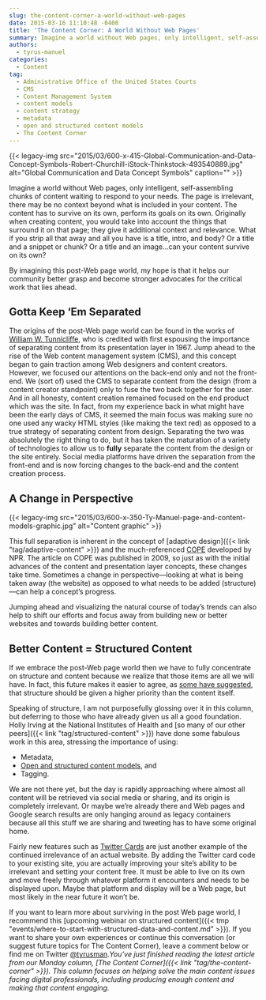 ```yaml
---
slug: the-content-corner-a-world-without-web-pages
date: 2015-03-16 11:10:48 -0400
title: 'The Content Corner: A World Without Web Pages'
summary: Imagine a world without Web pages, only intelligent, self-assembling chunks of content waiting to respond to your needs. The page is irrelevant, there may be no context beyond what is included in your content. The content has to survive on its own, perform its goals on its own. Originally when creating content, you would take
authors:
  - tyrus-manuel
categories:
  - Content
tag:
  - Administrative Office of the United States Courts
  - CMS
  - Content Management System
  - content models
  - content strategy
  - metadata
  - open and structured content models
  - The Content Corner
---
```


{{< legacy-img src="2015/03/600-x-415-Global-Communication-and-Data-Concept-Symbols-Robert-Churchill-iStock-Thinkstock-493540889.jpg" alt="Global Communication and Data Concept Symbols" caption="" >}} 

Imagine a world without Web pages, only intelligent, self-assembling chunks of content waiting to respond to your needs. The page is irrelevant, there may be no context beyond what is included in your content. The content has to survive on its own, perform its goals on its own. Originally when creating content, you would take into account the things that surround it on that page; they give it additional context and relevance. What if you strip all that away and all you have is a title, intro, and body? Or a title and a snippet or chunk? Or a title and an image…can your content survive on its own?

By imagining this post-Web page world, my hope is that it helps our community better grasp and become stronger advocates for the critical work that lies ahead.

## Gotta Keep ‘Em Separated

The origins of the post-Web page world can be found in the works of [William W. Tunnicliffe](http://en.wikipedia.org/wiki/William_W._Tunnicliffe), who is credited with first espousing the importance of separating content from its presentation layer in 1967. Jump ahead to the rise of the Web content management system (CMS), and this concept began to gain traction among Web designers and content creators. However, we focused our attentions on the back-end only and not the front-end. We (sort of) used the CMS to separate content from the design (from a content creator standpoint) only to fuse the two back together for the user. And in all honesty, content creation remained focused on the end product which was the site. In fact, from my experience back in what might have been the early days of CMS, it seemed the main focus was making sure no one used any wacky HTML styles (like making the text red) as opposed to a true strategy of separating content from design. Separating the two was absolutely the right thing to do, but it has taken the maturation of a variety of technologies to allow us to **fully** separate the content from the design or the site entirely. Social media platforms have driven the separation from the front-end and is now forcing changes to the back-end and the content creation process.

## A Change in Perspective

{{< legacy-img src="2015/03/600-x-350-Ty-Manuel-page-and-content-models-graphic.jpg" alt="Content graphic" >}}

This full separation is inherent in the concept of [adaptive design]({{< link "tag/adaptive-content" >}}) and the much-referenced [COPE](http://www.programmableweb.com/news/cope-create-once-publish-everywhere/2009/10/13) developed by NPR. The article on COPE was published in 2009, so just as with the initial advances of the content and presentation layer concepts, these changes take time. Sometimes a change in perspective—looking at what is being taken away (the website) as opposed to what needs to be added (structure)—can help a concept&#8217;s progress.

Jumping ahead and visualizing the natural course of today&#8217;s trends can also help to shift our efforts and focus away from building new or better websites and towards building better content.

## Better Content = Structured Content

If we embrace the post-Web page world then we have to fully concentrate on structure and content because we realize that those items are all we will have. In fact, this future makes it easier to agree, as [some have suggested](http://www.markboulton.co.uk/journal/structure-first-content-always), that structure should be given a higher priority than the content itself.

Speaking of structure, I am not purposefully glossing over it in this column, but deferring to those who have already given us all a good foundation. Holly Irving at the National Institutes of Health and [so many of our other peers]({{< link "tag/structured-content" >}}) have done some fabulous work in this area, stressing the importance of using:

  * Metadata,
  * [Open and structured content models](http://gsa.github.io/Open-And-Structured-Content-Models/index.html), and
  * Tagging.

We are not there yet, but the day is rapidly approaching where almost all content will be retrieved via social media or sharing, and its origin is completely irrelevant. Or maybe we&#8217;re already there and Web pages and Google search results are only hanging around as legacy containers because all this stuff we are sharing and tweeting has to have some original home.

Fairly new features such as [Twitter Cards](https://dev.twitter.com/cards/overview) are just another example of the continued irrelevance of an actual website. By adding the Twitter card code to your existing site, you are actually improving your site&#8217;s ability to be irrelevant and setting your content free. It must be able to live on its own and move freely through whatever platform it encounters and needs to be displayed upon. Maybe that platform and display will be a Web page, but most likely in the near future it won’t be.

If you want to learn more about surviving in the post Web page world, I recommend this [upcoming webinar on structured content]({{< tmp "events/where-to-start-with-structured-data-and-content.md" >}}). If you want to share your own experiences or continue this conversation (or suggest future topics for The Content Corner), leave a comment below or find me on Twitter [@tyrusman](https://twitter.com/tyrusman)._You’ve just finished reading the latest article from our Monday column, [The Content Corner]({{< link "tag/the-content-corner" >}}). This column focuses on helping solve the main content issues facing digital professionals, including producing enough content and making that content engaging._